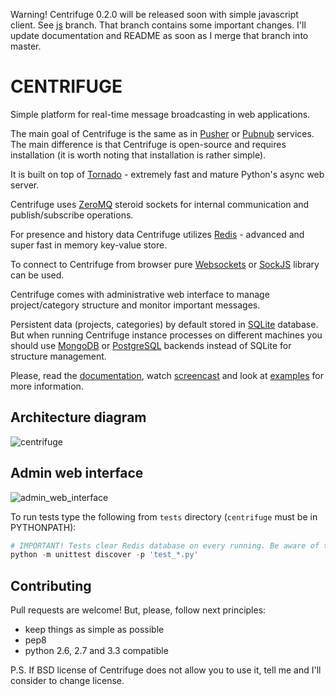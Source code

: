 Warning! Centrifuge 0.2.0 will be released soon with simple javascript client. See [js](https://github.com/FZambia/centrifuge/tree/js) branch.
That branch contains some important changes. I'll update documentation and README as soon as I merge that branch into master.

CENTRIFUGE
==========

Simple platform for real-time message broadcasting in web applications.

The main goal of Centrifuge is the same as in [Pusher](http://pusher.com/) or
[Pubnub](http://www.pubnub.com/) services. The main difference is that Centrifuge is
open-source and requires installation (it is worth noting that installation is rather simple).

It is built on top of [Tornado](http://www.tornadoweb.org/en/stable/) -
extremely fast and mature Python's async web server.

Centrifuge uses [ZeroMQ](http://www.zeromq.org/) steroid sockets for internal
communication and publish/subscribe operations.

For presence and history data Centrifuge utilizes [Redis](http://redis.io/) - advanced and super fast
in memory key-value store.

To connect to Centrifuge from browser pure [Websockets](http://en.wikipedia.org/wiki/WebSocket)
or [SockJS](https://github.com/sockjs/sockjs-client) library can be
used.

Centrifuge comes with administrative web interface to manage project/category structure and monitor important
messages.

Persistent data (projects, categories) by default stored in [SQLite](http://www.sqlite.org/) database.
But when running Centrifuge instance processes on different machines you should use [MongoDB](http://www.mongodb.org/)
or [PostgreSQL](http://www.postgresql.org/) backends instead of SQLite for structure management.

Please, read the [documentation](https://centrifuge.readthedocs.org/en/latest/), watch [screencast](http://www.youtube.com/watch?v=RCLnCexzfOk)
and look at [examples](https://github.com/FZambia/centrifuge/tree/master/examples) for more information.


Architecture diagram
--------------------

![centrifuge](https://raw.github.com/FZambia/centrifuge/master/docs/main/centrifuge_architecture.png "centrifuge")

Admin web interface
-------------------

![admin_web_interface](https://raw.github.com/FZambia/centrifuge/master/docs/main/main.png "admin web interface")


To run tests type the following from `tests` directory (`centrifuge` must be in PYTHONPATH):

```python
# IMPORTANT! Tests clear Redis database on every running. Be aware of this.
python -m unittest discover -p 'test_*.py'
```

Contributing
------------

Pull requests are welcome! But, please, follow next principles:

* keep things as simple as possible
* pep8
* python 2.6, 2.7 and 3.3 compatible

P.S. If BSD license of Centrifuge does not allow you to use it, tell me and I'll consider to change license.

